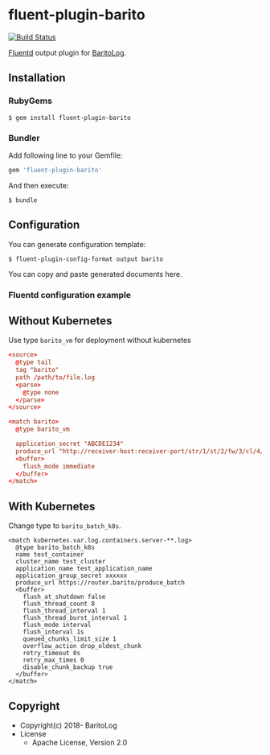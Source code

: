 # fluent-plugin-barito

[![Build Status](https://travis-ci.org/BaritoLog/Barito-Fluent-Plugin.svg?branch=master)](https://travis-ci.org/BaritoLog/Barito-Fluent-Plugin)

[Fluentd](https://fluentd.org/) output plugin for [BaritoLog](https://github.com/BaritoLog).

## Installation

### RubyGems

```
$ gem install fluent-plugin-barito
```

### Bundler

Add following line to your Gemfile:

```ruby
gem 'fluent-plugin-barito'
```

And then execute:

```
$ bundle
```

## Configuration

You can generate configuration template:

```
$ fluent-plugin-config-format output barito
```

You can copy and paste generated documents here.

### Fluentd configuration example

## Without Kubernetes

Use type `barito_vm` for deployment without kubernetes

```conf
<source>
  @type tail
  tag "barito"
  path /path/to/file.log
  <parse>
    @type none
  </parse>
</source>

<match barito>
  @type barito_vm

  application_secret "ABCDE1234"
  produce_url "http://receiver-host:receiver-port/str/1/st/2/fw/3/cl/4/produce/some-topic"
  <buffer>
    flush_mode immediate
  </buffer>
</match>
```

## With Kubernetes
Change type to `barito_batch_k8s`.

```
<match kubernetes.var.log.containers.server-**.log>
  @type barito_batch_k8s
  name test_container
  cluster_name test_cluster
  application_name test_application_name
  application_group_secret xxxxxx
  produce_url https://router.barito/produce_batch
  <buffer>
    flush_at_shutdown false
    flush_thread_count 8
    flush_thread_interval 1
    flush_thread_burst_interval 1
    flush_mode interval
    flush_interval 1s
    queued_chunks_limit_size 1
    overflow_action drop_oldest_chunk
    retry_timeout 0s
    retry_max_times 0
    disable_chunk_backup true
  </buffer>
</match>
```

## Copyright

* Copyright(c) 2018- BaritoLog
* License
  * Apache License, Version 2.0
